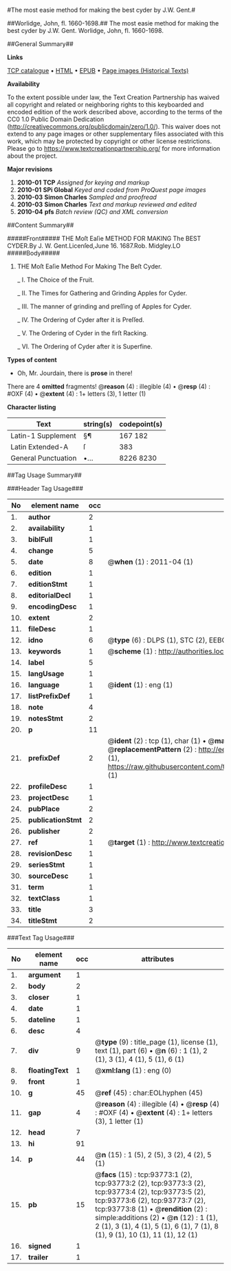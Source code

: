 #The most easie method for making the best cyder by J.W. Gent.#

##Worlidge, John, fl. 1660-1698.##
The most easie method for making the best cyder by J.W. Gent.
Worlidge, John, fl. 1660-1698.

##General Summary##

**Links**

[TCP catalogue](http://www.ota.ox.ac.uk/tcp/)  • 
[HTML](http://tei.it.ox.ac.uk/tcp/Texts-HTML/free/A67/A67080.html)  • 
[EPUB](http://tei.it.ox.ac.uk/tcp/Texts-EPUB/free/A67/A67080.epub) • 
[Page images (Historical Texts)](https://historicaltexts.jisc.ac.uk/eebo-12775978e)

**Availability**

To the extent possible under law, the Text Creation Partnership has waived all copyright and related or neighboring rights to this keyboarded and encoded edition of the work described above, according to the terms of the CC0 1.0 Public Domain Dedication (http://creativecommons.org/publicdomain/zero/1.0/). This waiver does not extend to any page images or other supplementary files associated with this work, which may be protected by copyright or other license restrictions. Please go to https://www.textcreationpartnership.org/ for more information about the project.

**Major revisions**

1. __2010-01__ __TCP__ *Assigned for keying and markup*
1. __2010-01__ __SPi Global__ *Keyed and coded from ProQuest page images*
1. __2010-03__ __Simon Charles__ *Sampled and proofread*
1. __2010-03__ __Simon Charles__ *Text and markup reviewed and edited*
1. __2010-04__ __pfs__ *Batch review (QC) and XML conversion*

##Content Summary##

#####Front#####
THE Moſt Eaſie METHOD FOR MAKING The BEST CYDER.By J. W. Gent.Licenſed,June 16.
1687.Rob. Midgley.LO
#####Body#####

1. THE Moſt Eaſie Method For Making The Beſt Cyder.

    _ I. The Choice of the Fruit.

    _ II. The Times for Gathering and Grinding Apples for
Cyder.

    _ III. The manner of grinding and preſſing of Apples for
Cyder.

    _ IV. The Ordering of Cyder after it is
Preſſed.

    _ V. The Ordering of Cyder in the firſt
Racking.

    _ VI. The Ordering of Cyder after it is
Superfine.

**Types of content**

  * Oh, Mr. Jourdain, there is **prose** in there!

There are 4 **omitted** fragments! 
 @__reason__ (4) : illegible (4)  •  @__resp__ (4) : #OXF (4)  •  @__extent__ (4) : 1+ letters (3), 1 letter (1)

**Character listing**


|Text|string(s)|codepoint(s)|
|---|---|---|
|Latin-1 Supplement|§¶|167 182|
|Latin Extended-A|ſ|383|
|General Punctuation|•…|8226 8230|

##Tag Usage Summary##

###Header Tag Usage###

|No|element name|occ|attributes|
|---|---|---|---|
|1.|__author__|2||
|2.|__availability__|1||
|3.|__biblFull__|1||
|4.|__change__|5||
|5.|__date__|8| @__when__ (1) : 2011-04 (1)|
|6.|__edition__|1||
|7.|__editionStmt__|1||
|8.|__editorialDecl__|1||
|9.|__encodingDesc__|1||
|10.|__extent__|2||
|11.|__fileDesc__|1||
|12.|__idno__|6| @__type__ (6) : DLPS (1), STC (2), EEBO-CITATION (1), OCLC (1), VID (1)|
|13.|__keywords__|1| @__scheme__ (1) : http://authorities.loc.gov/ (1)|
|14.|__label__|5||
|15.|__langUsage__|1||
|16.|__language__|1| @__ident__ (1) : eng (1)|
|17.|__listPrefixDef__|1||
|18.|__note__|4||
|19.|__notesStmt__|2||
|20.|__p__|11||
|21.|__prefixDef__|2| @__ident__ (2) : tcp (1), char (1)  •  @__matchPattern__ (2) : ([0-9\-]+):([0-9IVX]+) (1), (.+) (1)  •  @__replacementPattern__ (2) : http://eebo.chadwyck.com/downloadtiff?vid=$1&page=$2 (1), https://raw.githubusercontent.com/textcreationpartnership/Texts/master/tcpchars.xml#$1 (1)|
|22.|__profileDesc__|1||
|23.|__projectDesc__|1||
|24.|__pubPlace__|2||
|25.|__publicationStmt__|2||
|26.|__publisher__|2||
|27.|__ref__|1| @__target__ (1) : http://www.textcreationpartnership.org/docs/. (1)|
|28.|__revisionDesc__|1||
|29.|__seriesStmt__|1||
|30.|__sourceDesc__|1||
|31.|__term__|1||
|32.|__textClass__|1||
|33.|__title__|3||
|34.|__titleStmt__|2||


###Text Tag Usage###

|No|element name|occ|attributes|
|---|---|---|---|
|1.|__argument__|1||
|2.|__body__|2||
|3.|__closer__|1||
|4.|__date__|1||
|5.|__dateline__|1||
|6.|__desc__|4||
|7.|__div__|9| @__type__ (9) : title_page (1), license (1), text (1), part (6)  •  @__n__ (6) : 1 (1), 2 (1), 3 (1), 4 (1), 5 (1), 6 (1)|
|8.|__floatingText__|1| @__xml:lang__ (1) : eng (0)|
|9.|__front__|1||
|10.|__g__|45| @__ref__ (45) : char:EOLhyphen (45)|
|11.|__gap__|4| @__reason__ (4) : illegible (4)  •  @__resp__ (4) : #OXF (4)  •  @__extent__ (4) : 1+ letters (3), 1 letter (1)|
|12.|__head__|7||
|13.|__hi__|91||
|14.|__p__|44| @__n__ (15) : 1 (5), 2 (5), 3 (2), 4 (2), 5 (1)|
|15.|__pb__|15| @__facs__ (15) : tcp:93773:1 (2), tcp:93773:2 (2), tcp:93773:3 (2), tcp:93773:4 (2), tcp:93773:5 (2), tcp:93773:6 (2), tcp:93773:7 (2), tcp:93773:8 (1)  •  @__rendition__ (2) : simple:additions (2)  •  @__n__ (12) : 1 (1), 2 (1), 3 (1), 4 (1), 5 (1), 6 (1), 7 (1), 8 (1), 9 (1), 10 (1), 11 (1), 12 (1)|
|16.|__signed__|1||
|17.|__trailer__|1||
